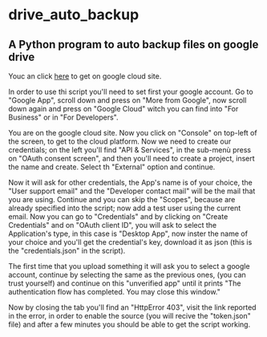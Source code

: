 # drive_auto_backup

## A Python program to auto backup files on google drive

Youc an click <a href="https://cloud.google.com/">here</a> to get on google cloud site.

In order to use thi script you'll need to set first your google account.
Go to "Google App", scroll down and press on "More from Google", 
now scroll down again and press on "Google Cloud" witch you can find into "For Business" or in "For Developers".

You are on the google cloud site. Now you click on "Console" on top-left of the screen, to get to the cloud platform.
Now we need to create our credentials; on the left you'll find "API & Services",
in the sub-menù press on "OAuth consent screen", and then you'll need to create a project, insert the name and create.
Select th "External" option and continue.

Now it will ask for other credentials, the App's name is of your choice,
the "User support email" and the "Developer contact mail" will be the mail that you are using.
Continue and you can skip the "Scopes", because are already specified into the script;
now add a test user using the current email.
Now you can go to "Credentials" and by clicking on "Create Credentials" and on "OAuth client ID",
you will ask to select the Application's type, in this case is "Desktop App", now inster the name of your choice
and you'll get the credential's key, download it as json (this is the "credentials.json" in the script).

The first time that you upload something it will ask you to select a google account,
continue by selecting the same as the previous ones, (you can trust yourself) and continue on this "unverified app"
until it prints "The authentication flow has completed. You may close this window."

Now by closing the tab you'll find an "HttpError 403", visit the link reported in the error, in order to enable the source 
(you will recive the "token.json" file) and after a few minutes you should be able to get the script working.
